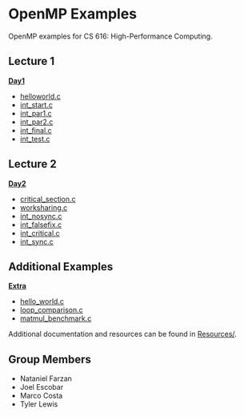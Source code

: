 # OpenMP Examples

OpenMP examples for CS 616: High-Performance Computing.

## Lecture 1

**[Day1](./Day1/)**

- [helloworld.c](./Day1/helloworld.c)
- [int_start.c](./Day1/int_start.c)
- [int_par1.c](./Day1/int_par1.c)
- [int_par2.c](./Day1/int_par2.c)
- [int_final.c](./Day1/int_final.c)
- [int_test.c](./Day1/int_test.c)

## Lecture 2

**[Day2](./Day2/)**

- [critical_section.c](./Day2/critical_section.c)
- [worksharing.c](./Day2/worksharing.c)
- [int_nosync.c](./Day2/int_nosync.c)
- [int_falsefix.c](./Day2/int_falsefix.c)
- [int_critical.c](./Day2/int_critical.c)
- [int_sync.c](./Day2/int_sync.c)

## Additional Examples

**[Extra](./Extra/)**

- [hello_world.c](./Extra/hello_world.c)
- [loop_comparison.c](./Extra/loop_comparison.c)
- [matmul_benchmark.c](./Extra/matmul_benchmark.c)

Additional documentation and resources can be found in [Resources/](./Resources/).

## Group Members

- Nataniel Farzan
- Joel Escobar
- Marco Costa
- Tyler Lewis
